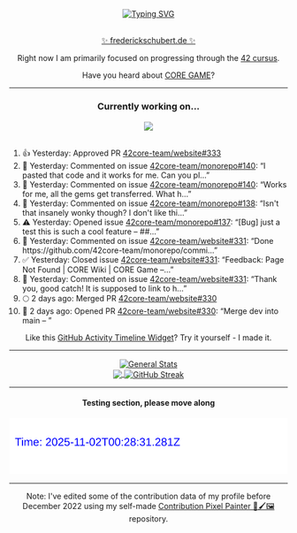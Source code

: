 <div align="center">
	<a href="https://git.io/typing-svg"><img src="https://readme-typing-svg.demolab.com?font=Fira+Code&size=30&pause=1000&color=70A5FD&background=1A1B27&center=true&vCenter=true&repeat=false&random=false&width=550&lines=%F0%9F%91%8B+Hello+World!+I'm+Freddy!+%F0%9F%96%96" alt="Typing SVG" /></a>
</div>
<br>
<div align="center">
	<p></p><a href="https://frederickschubert.de">✨ frederickschubert.de ✨</a></p>
	<p>Right now I am primarily focused on progressing through the <a href="https://github.com/FreddyMSchubert/42_cursus">42 cursus</a>.</p>
	<p>Have you heard about <a href="https://coregame.de/">CORE GAME</a>?</p>
</div>

<hr>

<div align="center">

### Currently working on...

<!-- [![current_repo](https://github-readme-stats.vercel.app/api/pin/?username=FreddyMSchubert&repo=Crafty_Concoctions&theme=tokyonight)](https://github.com/FreddyMSchubert/Crafty_Concoctions) -->

<div align="center">
	<a href="https://github.com/42core-team/monorepo" target="_blank">
		<img align="center" src="https://github-readme-stats.vercel.app/api/pin/?username=42core-team&repo=monorepo&theme=tokyonight" />
	</a>
</div>

<br>

<div align="left">
<ol>
<!-- ACTIVITY:START -->
<li>👍 Yesterday: Approved PR <a href="https://github.com/42core-team/website/pull/333">42core-team/website#333</a></li>
<li>💬 Yesterday: Commented on issue <a href="https://github.com/42core-team/monorepo/issues/140#issuecomment-3371919196">42core-team/monorepo#140</a>: “I pasted that code and it works for me. Can you pl…”</li>
<li>💬 Yesterday: Commented on issue <a href="https://github.com/42core-team/monorepo/issues/140#issuecomment-3371797463">42core-team/monorepo#140</a>: “Works for me, all the gems get transferred. What h…”</li>
<li>💬 Yesterday: Commented on issue <a href="https://github.com/42core-team/monorepo/issues/138#issuecomment-3371208733">42core-team/monorepo#138</a>: “Isn't that insanely wonky though? I don't like thi…”</li>
<li>⚠️ Yesterday: Opened issue <a href="https://github.com/42core-team/monorepo/issues/137">42core-team/monorepo#137</a>: “[Bug] just a test this is such a cool feature – ##…”</li>
<li>💬 Yesterday: Commented on issue <a href="https://github.com/42core-team/website/issues/331#issuecomment-3370845738">42core-team/website#331</a>: “Done https://github.com/42core-team/monorepo/commi…”</li>
<li>✅ Yesterday: Closed issue <a href="https://github.com/42core-team/website/issues/331">42core-team/website#331</a>: “Feedback: Page Not Found | CORE Wiki | CORE Game –…”</li>
<li>💬 Yesterday: Commented on issue <a href="https://github.com/42core-team/website/issues/331#issuecomment-3370720656">42core-team/website#331</a>: “Thank you, good catch! It is supposed to link to h…”</li>
<li>🌕 2 days ago: Merged PR <a href="https://github.com/42core-team/website/pull/330">42core-team/website#330</a></li>
<li>🚀 2 days ago: Opened PR <a href="https://github.com/42core-team/website/pull/330">42core-team/website#330</a>: “Merge dev into main – ”</li>
<!-- ACTIVITY:END -->
</ol>
</div>

Like this [GitHub Activity Timeline Widget](https://github.com/FreddyMSchubert/github-activity-timeline)? Try it yourself - I made it.

<hr>

<div align="center">
	<a href="https://github.com/anuraghazra/github-readme-stats" target="_blank">
		<img height=200 align="center" src="https://github-readme-stats.vercel.app/api?username=FreddyMSchubert&show_icons=true&theme=tokyonight&card_width=650" alt="General Stats" />
	</a>
</div>

<div align="center">
	<a href="https://github.com/anuraghazra/github-readme-stats" target="_blank">
		<img height=200 align="center" src="https://github-readme-stats.vercel.app/api/top-langs/?username=FreddyMSchubert&layout=donut&theme=tokyonight&card_width=320">
	</a>
	<a href="https://github.com/DenverCoder1/github-readme-streak-stats" target="_blank">
		<img height=200 align="center" src="https://streak-stats.demolab.com?user=FreddyMSchubert&theme=tokyonight&date_format=j%20M%5B%20Y%5D&card_width=320&card_height=200&hide_total_contributions=true" alt="GitHub Streak" />
	</a>
</div>

<hr>

#### Testing section, please move along

![GitHub Defenders SVG](https://github.com/FreddyMSchubert/FreddyMSchubert/blob/github_defenders_output/output.svg)

<hr>

Note: I've edited some of the contribution data of my profile before December 2022 using my self-made [Contribution Pixel Painter 🎨🖌️🖼️](https://github.com/FreddyMSchubert/contribution-pixel-painter) repository.
